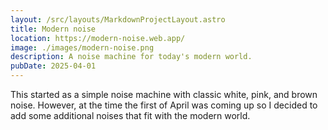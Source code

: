 ```yaml
---
layout: /src/layouts/MarkdownProjectLayout.astro
title: Modern noise
location: https://modern-noise.web.app/
image: ./images/modern-noise.png
description: A noise machine for today's modern world.
pubDate: 2025-04-01
---
```


This started as a simple noise machine with classic white, pink, and brown noise. However, at the time the first of April was coming up so I decided to add some additional noises that fit with the modern world.